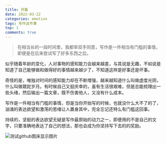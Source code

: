 ```yaml
---
title: 开篇
date: 2022-03-22
categories: emotion
tags: 写作这件事
top: 1
comments: true
---
```


> 在相当长的一段时间里，我都举双手同意，写作是一件相当有门槛的事情，即便是在后来尝试写了好多东西之后。

似乎随着年龄的变化，人对事物的感知能力会越来越差，与其说是无趣，不如说是知道了自己能够做和做得好的事情越来越少了，不知道这样是好事还是坏事。

奇怪的是，唯独对时间的感知能力却在不断增强，越来越知道什么叫做虚度光阴，什么叫做蹉跎岁月。有时候自己又挺庆幸的，虽有生活很艰难，但是总能梳理出一些头绪，然后输出一篇文章，既不伤害他人，又没有什么成本。

写作是一件相当有门槛的事情，但是当你开始写的时候，也就没什么大不了的了，汹涌的表达欲望和激荡的思绪让人置身其中，完全忘记还特么有门槛这回事。

持续的，坚挺的表达欲望无疑是写作最原始的动力之一，即便用的不是自己的文字，只要准确地表达了自己的想法，那也会成为你坚持写下去的的奖励。

![测试github图床显示图片](https://cdn.jsdelivr.net/gh/burning1995/imagesCloud/images/bg.jpg)
